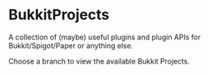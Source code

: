 # BukkitProjects
A collection of (maybe) useful plugins and plugin APIs for Bukkit/Spigot/Paper or anything else.

Choose a branch to view the available Bukkit Projects.
